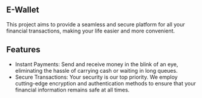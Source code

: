 ## E-Wallet
This project aims to provide a seamless and secure platform for all your financial transactions, making your life easier and more convenient.
## Features
- Instant Payments: Send and receive money in the blink of an eye, eliminating the hassle of carrying cash or waiting in long queues.
- Secure Transactions: Your security is our top priority. We employ cutting-edge encryption and authentication methods to ensure that your financial information remains safe at all times.
